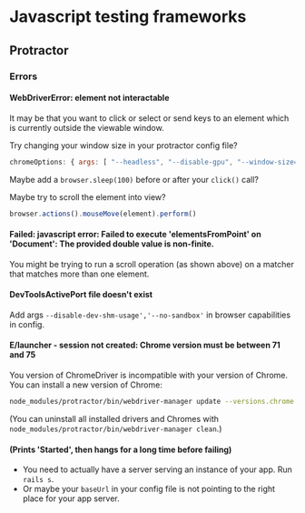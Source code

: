 # Javascript testing frameworks

## Protractor

### Errors

#### WebDriverError: element not interactable

It may be that you want to click or select or send keys to an element which is currently outside the viewable window.

Try changing your window size in your protractor config file?

```javascript
chromeOptions: { args: [ "--headless", "--disable-gpu", "--window-size=1920,1080"] },
```

Maybe add a `browser.sleep(100)` before or after your `click()` call?

Maybe try to scroll the element into view?

```javascript
browser.actions().mouseMove(element).perform()
```
#### Failed: javascript error: Failed to execute 'elementsFromPoint' on 'Document': The provided double value is non-finite.

You might be trying to run a scroll operation (as shown above) on a matcher that matches more than one element.

#### DevToolsActivePort file doesn't exist

Add args `--disable-dev-shm-usage','--no-sandbox'` in browser capabilities in config.

#### E/launcher - session not created: Chrome version must be between 71 and 75

You version of ChromeDriver is incompatible with your version of Chrome. You can install a new version of Chrome:

```bash
node_modules/protractor/bin/webdriver-manager update --versions.chrome 80.0.3987.106
```

(You can uninstall all installed drivers and Chromes with `node_modules/protractor/bin/webdriver-manager clean`.)

#### (Prints 'Started', then hangs for a long time before failing)

* You need to actually have a server serving an instance of your app. Run `rails s`.
* Or maybe your `baseUrl` in your config file is not pointing to the right place for your app server.

